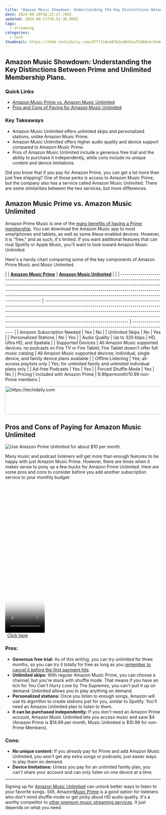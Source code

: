```yaml
---
title: "Amazon Music Showdown: Understanding the Key Distinctions Between Prime and Unlimited Membership Plans."
date: 2024-09-20T16:22:27.788Z
updated: 2024-09-21T16:51:36.996Z
tags:
  - streaming
categories:
  - tech
thumbnail: https://thmb.techidaily.com/d777118ee07b1ed845aaf5d08e4c5e0d9e2577a0d16959440201a2f851a46ee8.jpg
---
```


## Amazon Music Showdown: Understanding the Key Distinctions Between Prime and Unlimited Membership Plans.

### Quick Links

* [Amazon Music Prime vs. Amazon Music Unlimited](https://digital-screen-recording.techidaily.com/updated-discover-the-most-reliable-android-apps-to-replay-your-favorite-ps2-games/)
* [Pros and Cons of Paying for Amazon Music Unlimited](https://facebook-record-videos.techidaily.com/updated-smooth-transition-techniques-for-youtube-to-dailymotion-upload/)

### Key Takeaways

* Amazon Music Unlimited offers unlimited skips and personalized stations, unlike Amazon Music Prime.
* Amazon Music Unlimited offers higher audio quality and device support compared to Amazon Music Prime.
* Pros of Amazon Music Unlimited include a generous free trial and the ability to purchase it independently, while cons include no unique content and device limitations.

 Did you know that if you pay for Amazon Prime, you can get a lot more than just free shipping? One of those perks is access to Amazon Music Prime, but the company also has a service called Amazon Music Unlimited. There are some similarities between the two services, but more differences.

##  Amazon Music Prime vs. Amazon Music Unlimited

 Amazon Prime Music is one of the [many benefits of having a Prime membership](https://tech-recovery.techidaily.com/deactivating-your-androids-facebook-feature-easy-instructions-inside/). You can download the Amazon Music app to most smartphones and tablets, as well as some Alexa-enabled devices. However, it is "free," and as such, it's limited. If you want additional features that can rival Spotify or Apple Music, you'll want to look toward Amazon Music Unlimited.

 Here's a handy chart comparing some of the key components of Amazon Prime Music and Music Unlimited.

| |  [**Amazon Music Prime**](https://www.amazon.com/music/prime?%5Fencoding=UTF8&tag=hotoge-20&linkCode=ur2&linkId=ef4156529a44b59eb5d49e6641bb950e&camp=1789&creative=9325&ascsubtag=UUhtgUeUpU2002422&asc%5Frefurl=https%3A%2F%2Fwww.howtogeek.com%2Fwhats-the-difference-between-amazon-music-prime-and-amazon-music-unlimited%2F&asc%5Fcampaign=Evergreen) | **[Amazon Music Unlimited](http://www.amazon.com/music/unlimited?%5Fencoding=UTF8&tag=hotoge-20&linkCode=ur2&linkId=08c993ace1277323950ad3dc3ca363a1&camp=1789&creative=9325&ascsubtag=UUhtgUeUpU2002422&asc%5Frefurl=https%3A%2F%2Fwww.howtogeek.com%2Fwhats-the-difference-between-amazon-music-prime-and-amazon-music-unlimited%2F&asc%5Fcampaign=Evergreen)** |                                                                                                  |
| -------------------------------------------------------------------------------------------------------------------------------------------------------------------------------------------------------------------------------------------------------------------------------------------------------------------------------------------------------------- | ------------------------------------------------------------------------------------------------------------------------------------------------------------------------------------------------------------------------------------------------------------------------------------------------------------------------------------------------------------------ | ------------------------------------------------------------------------------------------------ |
| Amazon Subscription Needed                                                                                                                                                                                                                                                                                                                                     | Yes                                                                                                                                                                                                                                                                                                                                                                | No                                                                                               |
| Unlimited Skips                                                                                                                                                                                                                                                                                                                                                | No                                                                                                                                                                                                                                                                                                                                                                 | Yes                                                                                              |
| Personalized Stations                                                                                                                                                                                                                                                                                                                                          | No                                                                                                                                                                                                                                                                                                                                                                 | Yes                                                                                              |
| Audio Quality                                                                                                                                                                                                                                                                                                                                                  | Up to 320 kbps                                                                                                                                                                                                                                                                                                                                                     | HD, Ultra HD, and Spatiala                                                                       |
| Supported Devices                                                                                                                                                                                                                                                                                                                                              | All Amazon Music supported devices; no podcasts on Fire TV or Fire Tablet; Fire Tablet doesn't offer full music catalog                                                                                                                                                                                                                                            | All Amazon Music supported devices; individual, single device, and family device plans available |
| Offline Listening                                                                                                                                                                                                                                                                                                                                              | Yes; all-access playlists only                                                                                                                                                                                                                                                                                                                                     | Yes; for unlimited family and unlimited individual plans only                                    |
| Ad-free Podcasts                                                                                                                                                                                                                                                                                                                                               | Yes                                                                                                                                                                                                                                                                                                                                                                | Yes                                                                                              |
| Forced Shuffle Mode                                                                                                                                                                                                                                                                                                                                            | Yes                                                                                                                                                                                                                                                                                                                                                                | No                                                                                               |
| Pricing                                                                                                                                                                                                                                                                                                                                                        | Included with Amazon Prime                                                                                                                                                                                                                                                                                                                                         | $9.99 per month/$10.99 non-Prime members                                                         |

<!-- affiliate ads begin -->
<a href="https://appsumo.8odi.net/c/5597632/2151883/7443" target="_top" id="2151883">
  <img src="//a.impactradius-go.com/display-ad/7443-2151883" border="0" alt="https://techidaily.com" width="728" height="90"/>
</a>
<img height="0" width="0" src="https://appsumo.8odi.net/i/5597632/2151883/7443" style="position:absolute;visibility:hidden;" border="0" />
<!-- affiliate ads end -->

##  Pros and Cons of Paying for Amazon Music Unlimited

![Use Amazon Prime Unlimited for about $10 per month.](https://static1.howtogeekimages.com/wordpress/wp-content/uploads/2024/03/amazon-prime-unlimited.jpg) 

 Many music and podcast listeners will get more than enough features to be happy with just Amazon Music Prime. However, there are times when it makes sense to pony up a few bucks for Amazon Prime Unlimited. Here are some pros and cons to consider before you add another subscription service to your monthly budget:

<!-- affiliate ads begin -->
<span id="1977020">
					<video width="128" height="480" style="cursor:pointer"
           poster="//a.impactradius-go.com/display-clicktoplayimage/1977020.png"
           onclick="if(!this.playClicked){this.play();this.setAttribute('controls',true);this.playClicked=true;}">
	   <source src="//a.impactradius-go.com/display-ad/22993-1977020">
	   <img src="//a.impactradius-go.com/display-clicktoplayimage/1977020.png" style="border: none; height: 100%; width: 100%; object-fit: contain">
	</video>
	<div style="width:80px;text-align:center"><a href="javascript:window.open(decodeURIComponent('https%3A%2F%2Fhomestyler.sjv.io%2Fc%2F5597632%2F1977020%2F22993'), '_blank');void(0);">Click here</a></div>
</span>
<img height="0" width="0" src="https://imp.pxf.io/i/5597632/1977020/22993" style="position:absolute;visibility:hidden;" border="0" />
<!-- affiliate ads end -->

###  Pros:

* **Generous free trial:** As of this writing, you can try unlimited for three months, so you can try it totally for free as long as you [remember to cancel it before the first payment hits](https://remote-screen-capture.techidaily.com/updated-enhance-your-file-management-six-tips-for-win-11s-mov-files/).
* **Unlimited skips:** With regular Amazon Music Prime, you can choose a channel, but you're stuck with shuffle mode. That means if you have an itch for _You Can't Hurry Love_ by The Supremes, you can't pull it up on demand. Unlimited allows you to play anything on demand.
* **Personalized stations:** Once you listen to enough songs, Amazon will use its algorithm to create stations just for you, similar to Spotify. You'll need an Amazon Unlimited plan to listen to them.
* **It can be purchased independently:** If you don't need an Amazon Prime account, Amazon Music Unlimited lets you access music and save $4 (Amazon Prime is $14.99 per month, Music Unlimited is $10.99 for non-Prime Members).

###  Cons:

* **No unique content:** If you already pay for Prime and add Amazon Music Unlimited, you won't get any extra songs or podcasts, just easier ways to play them on demand.
* **Device limitations:** Unless you pay for an unlimited family plan, you can't share your account and can only listen on one device at a time.

---

 Signing up for [Amazon Music Unlimited](https://www.amazon.com/music/unlimited?%5Fencoding=UTF8&tag=hotoge-20&linkCode=ur2&linkId=08c993ace1277323950ad3dc3ca363a1&camp=1789&creative=9325&ascsubtag=UUhtgUeUpU2002422&asc%5Frefurl=https%3A%2F%2Fwww.howtogeek.com%2Fwhats-the-difference-between-amazon-music-prime-and-amazon-music-unlimited%2F&asc%5Fcampaign=Evergreen) can unlock better ways to listen to your favorite songs. Still, Amazon[Music Prime](https://www.amazon.com/music/prime?%5Fencoding=UTF8&tag=hotoge-20&linkCode=ur2&linkId=ef4156529a44b59eb5d49e6641bb950e&camp=1789&creative=9325&ascsubtag=UUhtgUeUpU2002422&asc%5Frefurl=https%3A%2F%2Fwww.howtogeek.com%2Fwhats-the-difference-between-amazon-music-prime-and-amazon-music-unlimited%2F&asc%5Fcampaign=Evergreen) is a good option for listeners who don't mind shuffle mode or get picky about HD audio quality. It's a worthy competitor to [other premium music streaming services](https://tech-renaissance.techidaily.com/unlocking-the-secrets-of-successful-tiktok-duets-for-beginners/). It just depends on what you need.

<ins class="adsbygoogle"
     style="display:block"
     data-ad-format="autorelaxed"
     data-ad-client="ca-pub-7571918770474297"
     data-ad-slot="1223367746"></ins>

<ins class="adsbygoogle"
     style="display:block"
     data-ad-client="ca-pub-7571918770474297"
     data-ad-slot="8358498916"
     data-ad-format="auto"
     data-full-width-responsive="true"></ins>




